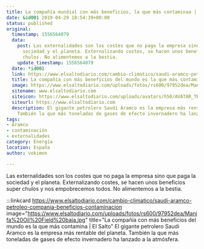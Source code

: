 ```yaml
---
title: La compañía mundial con más beneficios, la que más contaminaa | El Salto
date: &id001 2019-04-29 18:54:39+00:00
status: published
original:
  timestamp: 1556564079
  data:
    post: Las externalidades son los costes que no paga la empresa sino que paga la
      sociedad y el planeta. Externalizando costes, se hacen unos beneficios super
      chulos. No alimentemos a la bestia.
    update_timestamp: 1556564079
  date: *id001
  link: https://www.elsaltodiario.com/cambio-climatico/saudi-aramco-petroleo-compania-beneficios-contaminacion
  title: La compañía con más beneficios del mundo es la que más contamina
  image: https://www.elsaltodiario.com/uploads/fotos/rs600/97952dea/Manifa%20Oil%20Field%20baja.jpg?v=63721345758
  sitename: www.elsaltodiario.com
  siteicon: https://www.elsaltodiario.com/uploads/avatars/h50/AVATAR_TRANSPARENTE.jpg?v=63760661653
  siteurl: https://www.elsaltodiario.com
  description: El gigante petrolero Saudi Aramco es la empresa más rentable del planeta.
    También la que más toneladas de gases de efecto invernadero ha lanzado a la atmósfera.
tags:
- Aramco
- contaminación
- externalidades
category: Energía
location: España
author: vokimon

---
```

Las externalidades son los costes que no paga la empresa sino que paga la sociedad y el planeta.
Externalizando costes, se hacen unos beneficios super chulos y nos empobrecemos todos.
No alimentemos a la bestia.

:::linkcard https://www.elsaltodiario.com/cambio-climatico/saudi-aramco-petroleo-compania-beneficios-contaminacion image="https://www.elsaltodiario.com/uploads/fotos/rs600/97952dea/Manifa%20Oil%20Field%20baja.jpg" title="La compañía con más beneficios del mundo es la que más contamina | El Salto"
    El gigante petrolero Saudi Aramco es la empresa más rentable del planeta. También la que más toneladas de gases de efecto invernadero ha lanzado a la atmósfera.

